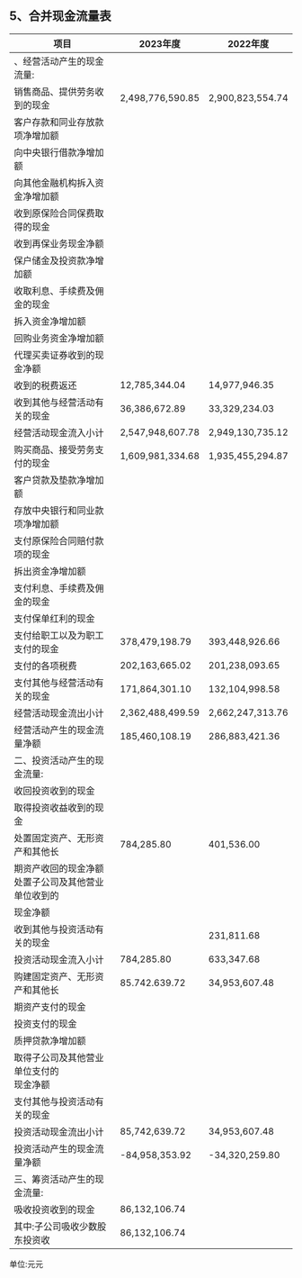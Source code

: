 ## 5、合并现金流量表

| 项目                            | 2023年度           | 2022年度           |
|-------------------------------|------------------|------------------|
| 、经营活动产生的现金流量:                 |                  |                  |
| 销售商品、提供劳务收到的现金                | 2,498,776,590.85 | 2,900,823,554.74 |
| 客户存款和同业存放款项净增加额               |                  |                  |
| 向中央银行借款净增加额                   |                  |                  |
| 向其他金融机构拆入资金净增加额               |                  |                  |
| 收到原保险合同保费取得的现金                |                  |                  |
| 收到再保业务现金净额                    |                  |                  |
| 保户储金及投资款净增加额                  |                  |                  |
| 收取利息、手续费及佣金的现金                |                  |                  |
| 拆入资金净增加额                      |                  |                  |
| 回购业务资金净增加额                    |                  |                  |
| 代理买卖证券收到的现金净额                 |                  |                  |
| 收到的税费返还                       | 12,785,344.04    | 14,977,946.35    |
| 收到其他与经营活动有关的现金                | 36,386,672.89    | 33,329,234.03    |
| 经营活动现金流入小计                    | 2,547,948,607.78 | 2,949,130,735.12 |
| 购买商品、接受劳务支付的现金                | 1,609,981,334.68 | 1,935,455,294.87 |
| 客户贷款及垫款净增加额                   |                  |                  |
| 存放中央银行和同业款项净增加额               |                  |                  |
| 支付原保险合同赔付款项的现金                |                  |                  |
| 拆出资金净增加额                      |                  |                  |
| 支付利息、手续费及佣金的现金                |                  |                  |
| 支付保单红利的现金                     |                  |                  |
| 支付给职工以及为职工支付的现金               | 378,479,198.79   | 393,448,926.66   |
| 支付的各项税费                       | 202,163,665.02   | 201,238,093.65   |
| 支付其他与经营活动有关的现金                | 171,864,301.10   | 132,104,998.58   |
| 经营活动现金流出小计                    | 2,362,488,499.59 | 2,662,247,313.76 |
| 经营活动产生的现金流量净额                 | 185,460,108.19   | 286,883,421.36   |
| 二、投资活动产生的现金流量:                |                  |                  |
| 收回投资收到的现金                     |                  |                  |
| 取得投资收益收到的现金                   |                  |                  |
| 处置固定资产、无形资产和其他长               | 784,285.80       | 401,536.00       |
| 期资产收回的现金净额<br>处置子公司及其他营业单位收到的 |                  |                  |
| 现金净额                          |                  |                  |
| 收到其他与投资活动有关的现金                |                  | 231,811.68       |
| 投资活动现金流入小计                    | 784,285.80       | 633,347.68       |
| 购建固定资产、无形资产和其他长               | 85.742.639.72    | 34,953,607.48    |
| 期资产支付的现金                      |                  |                  |
| 投资支付的现金                       |                  |                  |
| 质押贷款净增加额                      |                  |                  |
| 取得子公司及其他营业单位支付的<br>现金净额       |                  |                  |
| 支付其他与投资活动有关的现金                |                  |                  |
| 投资活动现金流出小计                    | 85,742,639.72    | 34,953,607.48    |
| 投资活动产生的现金流量净额                 | -84,958,353.92   | -34,320,259.80   |
| 三、筹资活动产生的现金流量:                |                  |                  |
| 吸收投资收到的现金                     | 86,132,106.74    |                  |
| 其中:子公司吸收少数股东投资收               | 86,132,106.74    |                  |

单位:元元